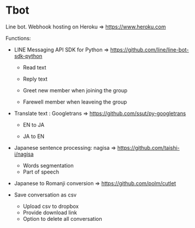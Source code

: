 # Tbot

Line bot. Webhook hosting on Heroku => https://www.heroku.com

Functions:

  - LINE Messaging API SDK for Python => https://github.com/line/line-bot-sdk-python
  
    - Read text

    - Reply text
    
    - Greet new member when joining the group
    
    - Farewell member when leaveing the group
 
  
  - Translate text : Googletrans => https://github.com/ssut/py-googletrans
  
    - EN to JA
    
    - JA to EN
    
  
  
  - Japanese sentence processing: nagisa => https://github.com/taishi-i/nagisa
  
    - Words segmentation
    - Part of speech

  - Japanese to Romanji conversion => https://github.com/polm/cutlet

  - Save conversation as csv

    - Upload csv to dropbox
    - Provide download link
    - Option to delete all conversation
